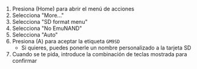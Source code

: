 1. Presiona (Home) para abrir el menú de acciones
2. Selecciona "More..."
3. Selecciona "SD format menu"
4. Selecciona "No EmuNAND"
5. Selecciona "Auto"
6. Presiona (A) para aceptar la etiqueta `GM9SD`
   - Si quieres, puedes ponerle un nombre personalizado a la tarjeta SD
7. Cuando se te pida, introduce la combinación de teclas mostrada para confirmar
